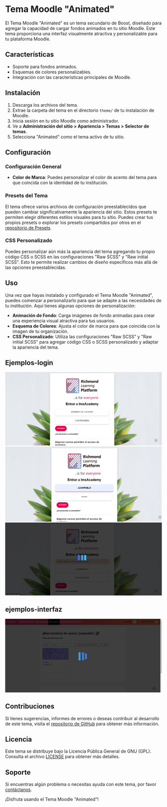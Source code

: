 # Tema Moodle "Animated"

El Tema Moodle "Animated" es un tema secundario de Boost, diseñado para agregar la capacidad de cargar fondos animados en tu sitio Moodle. Este tema proporciona una interfaz visualmente atractiva y personalizable para tu plataforma Moodle.

## Características

- Soporte para fondos animados.
- Esquemas de colores personalizables.
- Integración con las características principales de Moodle.

## Instalación

1. Descarga los archivos del tema.
2. Extrae la carpeta del tema en el directorio `theme/` de tu instalación de Moodle.
3. Inicia sesión en tu sitio Moodle como administrador.
4. Ve a **Administración del sitio > Apariencia > Temas > Selector de temas**.
5. Selecciona "Animated" como el tema activo de tu sitio.

## Configuración

### Configuración General

- **Color de Marca**: Puedes personalizar el color de acento del tema para que coincida con la identidad de tu institución.

### Presets del Tema

El tema ofrece varios archivos de configuración preestablecidos que pueden cambiar significativamente la apariencia del sitio. Estos presets te permiten elegir diferentes estilos visuales para tu sitio. Puedes crear tus propios presets o explorar los presets compartidos por otros en el [repositorio de Presets](http://moodle.net/boost).

### CSS Personalizado

Puedes personalizar aún más la apariencia del tema agregando tu propio código CSS o SCSS en las configuraciones "Raw SCSS" y "Raw initial SCSS". Esto te permite realizar cambios de diseño específicos más allá de las opciones preestablecidas.

## Uso

Una vez que hayas instalado y configurado el Tema Moodle "Animated", puedes comenzar a personalizarlo para que se adapte a las necesidades de tu institución. Aquí tienes algunas opciones de personalización:

- **Animación de Fondo**: Carga imágenes de fondo animadas para crear una experiencia visual atractiva para tus usuarios.
- **Esquema de Colores**: Ajusta el color de marca para que coincida con la imagen de tu organización.
- **CSS Personalizado**: Utiliza las configuraciones "Raw SCSS" y "Raw initial SCSS" para agregar código CSS o SCSS personalizado y adaptar la apariencia del tema.

## Ejemplos-login

![ejemplo1](./img/imagen1.png)
![ejemplo1](./img/imagen2.png)
![ejemplo1](./img/imagen3.png)

## ejemplos-interfaz
![interfaz_ejemplo](./img/interfaz1.png)

## Contribuciones

Si tienes sugerencias, informes de errores o deseas contribuir al desarrollo de este tema, visita el [repositorio de GitHub](https://github.com/tu-enlace-repo) para obtener más información.

## Licencia

Este tema se distribuye bajo la Licencia Pública General de GNU (GPL). Consulta el archivo [LICENSE](LICENSE) para obtener más detalles.

## Soporte

Si encuentras algún problema o necesitas ayuda con este tema, por favor [contáctanos](mailto:soporte@ejemplo.com).

¡Disfruta usando el Tema Moodle "Animated"!
